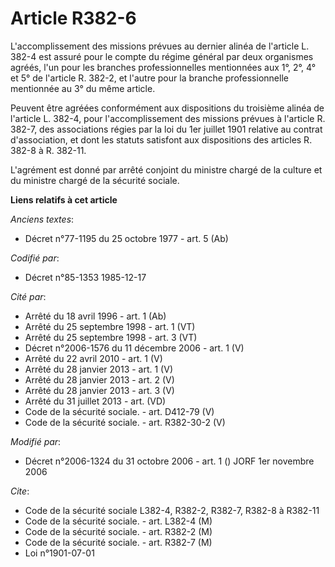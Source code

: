 # Article R382-6

L'accomplissement des missions prévues au dernier alinéa de l'article L. 382-4 est assuré pour le compte du régime général
par deux organismes agréés, l'un pour les branches professionnelles mentionnées aux 1°, 2°, 4° et 5° de l'article R. 382-2,
et l'autre pour la branche professionnelle mentionnée au 3° du même article.

Peuvent être agréées conformément aux dispositions du troisième alinéa de l'article L. 382-4, pour l'accomplissement des
missions prévues à l'article R. 382-7, des associations régies par la loi du 1er juillet 1901 relative au contrat
d'association, et dont les statuts satisfont aux dispositions des articles R. 382-8 à R. 382-11.

L'agrément est donné par arrêté conjoint du ministre chargé de la culture et du ministre chargé de la sécurité sociale.

**Liens relatifs à cet article**

_Anciens textes_:

  - Décret n°77-1195 du 25 octobre 1977 - art. 5 (Ab)

_Codifié par_:

  - Décret n°85-1353 1985-12-17

_Cité par_:

  - Arrêté du 18 avril 1996 - art. 1 (Ab)
  - Arrêté du 25 septembre 1998 - art. 1 (VT)
  - Arrêté du 25 septembre 1998 - art. 3 (VT)
  - Décret n°2006-1576 du 11 décembre 2006 - art. 1 (V)
  - Arrêté du 22 avril 2010 - art. 1 (V)
  - Arrêté du 28 janvier 2013 - art. 1 (V)
  - Arrêté du 28 janvier 2013 - art. 2 (V)
  - Arrêté du 28 janvier 2013 - art. 3 (V)
  - Arrêté du 31 juillet 2013 - art. (VD)
  - Code de la sécurité sociale. - art. D412-79 (V)
  - Code de la sécurité sociale. - art. R382-30-2 (V)

_Modifié par_:

  - Décret n°2006-1324 du 31 octobre 2006 - art. 1 () JORF 1er novembre 2006

_Cite_:

  - Code de la sécurité sociale L382-4, R382-2, R382-7, R382-8 à R382-11
  - Code de la sécurité sociale. - art. L382-4 (M)
  - Code de la sécurité sociale. - art. R382-2 (M)
  - Code de la sécurité sociale. - art. R382-7 (M)
  - Loi n°1901-07-01
